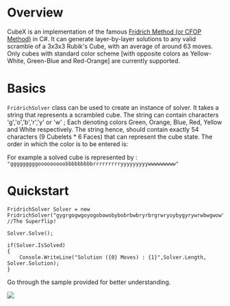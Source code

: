 # Overview

CubeX is an implementation of the famous [Fridrich Method (or CFOP Method)](https://en.wikipedia.org/wiki/CFOP_Method) in C#. It can generate layer-by-layer solutions to any valid scramble of a 3x3x3 Rubik's Cube, with an average of around 63 moves. Only cubes with standard color scheme [with opposite colors as Yellow-White, Green-Blue and Red-Orange] are currently supported.

# Basics

`FridrichSolver` class can be used to create an instance of solver. It takes a string that represents a scrambled cube. The string can contain characters 'g','o','b','r','y' or 'w' ; Each denoting colors Green, Orange, Blue, Red, Yellow and White respectively. The string hence, should contain exactly 54 characters (9 Cubelets * 6 Faces) that can represent the cube state. The order in which the color is to be entered is:


For example a solved cube is represented by : `"gggggggggooooooooobbbbbbbbbrrrrrrrrryyyyyyyyywwwwwwwww"`

# Quickstart

    FridrichSolver Solver = new FridrichSolver("gygrgogwgoyogobowobybobrbwbryrbrgrwryoybygyrywrwbwgwow"); //The Superflip!

    Solver.Solve();

    if(Solver.IsSolved)
    {
        Console.WriteLine("Solution ({0} Moves) : {1}",Solver.Length, Solver.Solution);
    }

Go through the sample provided for better understanding.

![](https://i.imgur.com/VlMntOB.png)
